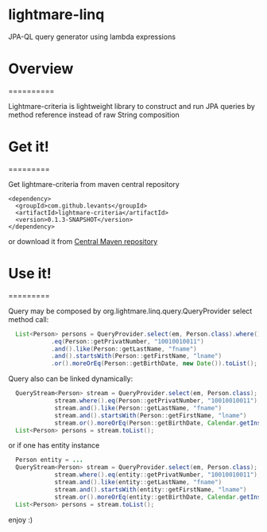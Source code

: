 lightmare-linq
=========

JPA-QL query generator using lambda expressions

# Overview
==========

Lightmare-criteria is lightweight library to construct and run JPA queries by method reference instead of raw String composition

# Get it!
=========

Get lightmare-criteria from maven central repository

    <dependency>
      <groupId>com.github.levants</groupId>
      <artifactId>lightmare-criteria</artifactId>
      <version>0.1.3-SNAPSHOT</version>
    </dependency>
    
or download it from [Central Maven repository](https://oss.sonatype.org/content/repositories/snapshots/com/github/levants/lightmare/)

# Use it!
=========

Query may be composed by org.lightmare.linq.query.QueryProvider select method call:
```java
  List<Person> persons = QueryProvider.select(em, Person.class).where()
  			.eq(Person::getPrivatNumber, "10010010011")
		    .and().like(Person::getLastName, "fname")
		    .and().startsWith(Person::getFirstName, "lname")
		    .or().moreOrEq(Person::getBirthDate, new Date()).toList();
```	

Query also can be linked dynamically:
```java
  QueryStream<Person> stream = QueryProvider.select(em, Person.class);
  			 stream.where().eq(Person::getPrivatNumber, "10010010011");
		     stream.and().like(Person::getLastName, "fname")
		     stream.and().startsWith(Person::getFirstName, "lname")
		     stream.or().moreOrEq(Person::getBirthDate, Calendar.getInstance());
  List<Person> persons = stream.toList();
```	  
or if one has entity instance

```java
  Person entity = ...
  QueryStream<Person> stream = QueryProvider.select(em, Person.class);
  			 stream.where().eq(entity::getPrivatNumber, "10010010011");
		     stream.and().like(entity::getLastName, "fname")
		     stream.and().startsWith(entity::getFirstName, "lname")
		     stream.or().moreOrEq(entity::getBirthDate, Calendar.getInstance());
  List<Person> persons = stream.toList();
```	
enjoy :)
